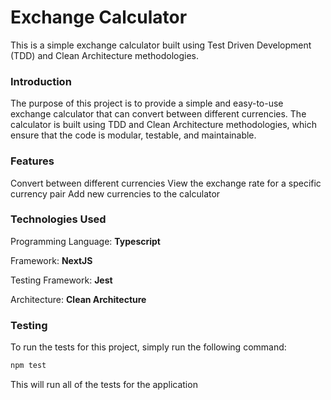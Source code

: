 <h1>Exchange Calculator</h1>
This is a simple exchange calculator built using Test Driven Development (TDD) and Clean Architecture methodologies.

<h3>Introduction</h3>
The purpose of this project is to provide a simple and easy-to-use exchange calculator that can convert between different currencies. The calculator is built using TDD and Clean Architecture methodologies, which ensure that the code is modular, testable, and maintainable.

<h3>Features</h3>
Convert between different currencies
View the exchange rate for a specific currency pair
Add new currencies to the calculator

<h3>Technologies Used</h3>

Programming Language: **Typescript**

Framework: **NextJS**

Testing Framework: **Jest**

Architecture: **Clean Architecture**

<h3>Testing</h3>
To run the tests for this project, simply run the following command:

```bash
npm test
```

This will run all of the tests for the application
